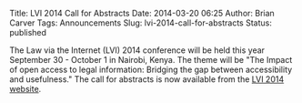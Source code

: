 Title: LVI 2014 Call for Abstracts
Date: 2014-03-20 06:25
Author: Brian Carver
Tags: Announcements
Slug: lvi-2014-call-for-abstracts
Status: published

The Law via the Internet (LVI) 2014 conference will be held this year
September 30 - October 1 in Nairobi, Kenya. The theme will be "The
Impact of open access to legal information: Bridging the gap between
accessibility and usefulness." The call for abstracts is now available
from the [LVI 2014 website](http://www.kenyalaw.org/LVI2014/).

